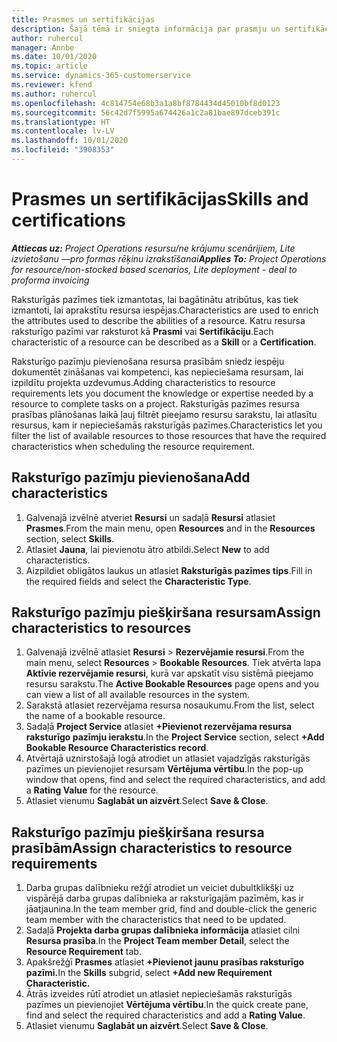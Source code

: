```yaml
---
title: Prasmes un sertifikācijas
description: Šajā tēmā ir sniegta informācija par prasmju un sertifikācijas raksturīgo pazīmju pievienošanu resursiem.
author: ruhercul
manager: Annbe
ms.date: 10/01/2020
ms.topic: article
ms.service: dynamics-365-customerservice
ms.reviewer: kfend
ms.author: ruhercul
ms.openlocfilehash: 4c814754e68b3a1a8bf8784434d45010bf8d0123
ms.sourcegitcommit: 56c42d7f5995a674426a1c2a81bae897dceb391c
ms.translationtype: HT
ms.contentlocale: lv-LV
ms.lasthandoff: 10/01/2020
ms.locfileid: "3908353"
---
```

# <a name="skills-and-certifications"></a><span data-ttu-id="8b649-103">Prasmes un sertifikācijas</span><span class="sxs-lookup"><span data-stu-id="8b649-103">Skills and certifications</span></span>
<span data-ttu-id="8b649-104">_**Attiecas uz:** Project Operations resursu/ne krājumu scenārijiem, Lite izvietošanu —pro formas rēķinu izrakstīšanai_</span><span class="sxs-lookup"><span data-stu-id="8b649-104">_**Applies To:** Project Operations for resource/non-stocked based scenarios, Lite deployment - deal to proforma invoicing_</span></span>

<span data-ttu-id="8b649-105">Raksturīgās pazīmes tiek izmantotas, lai bagātinātu atribūtus, kas tiek izmantoti, lai aprakstītu resursa iespējas.</span><span class="sxs-lookup"><span data-stu-id="8b649-105">Characteristics are used to enrich the attributes used to describe the abilities of a resource.</span></span> <span data-ttu-id="8b649-106">Katru resursa raksturīgo pazīmi var raksturot kā **Prasmi** vai **Sertifikāciju**.</span><span class="sxs-lookup"><span data-stu-id="8b649-106">Each characteristic of a resource can be described as a **Skill** or a **Certification**.</span></span>

<span data-ttu-id="8b649-107">Raksturīgo pazīmju pievienošana resursa prasībām sniedz iespēju dokumentēt zināšanas vai kompetenci, kas nepieciešama resursam, lai izpildītu projekta uzdevumus.</span><span class="sxs-lookup"><span data-stu-id="8b649-107">Adding characteristics to resource requirements lets you document the knowledge or expertise needed by a resource to complete tasks on a project.</span></span> <span data-ttu-id="8b649-108">Raksturīgās pazīmes resursa prasības plānošanas laikā ļauj filtrēt pieejamo resursu sarakstu, lai atlasītu resursus, kam ir nepieciešamās raksturīgās pazīmes.</span><span class="sxs-lookup"><span data-stu-id="8b649-108">Characteristics let you filter the list of available resources to those resources that have the required characteristics when scheduling the resource requirement.</span></span>

## <a name="add-characteristics"></a><span data-ttu-id="8b649-109">Raksturīgo pazīmju pievienošana</span><span class="sxs-lookup"><span data-stu-id="8b649-109">Add characteristics</span></span>

1. <span data-ttu-id="8b649-110">Galvenajā izvēlnē atveriet **Resursi** un sadaļā **Resursi** atlasiet **Prasmes**.</span><span class="sxs-lookup"><span data-stu-id="8b649-110">From the main menu, open **Resources** and in the **Resources** section, select **Skills**.</span></span>
2. <span data-ttu-id="8b649-111">Atlasiet **Jauna**, lai pievienotu ātro atbildi.</span><span class="sxs-lookup"><span data-stu-id="8b649-111">Select **New** to add characteristics.</span></span>
3. <span data-ttu-id="8b649-112">Aizpildiet obligātos laukus un atlasiet **Raksturīgās pazīmes tips**.</span><span class="sxs-lookup"><span data-stu-id="8b649-112">Fill in the required fields and select the **Characteristic Type**.</span></span>

## <a name="assign-characteristics-to-resources"></a><span data-ttu-id="8b649-113">Raksturīgo pazīmju piešķiršana resursam</span><span class="sxs-lookup"><span data-stu-id="8b649-113">Assign characteristics to resources</span></span>

1. <span data-ttu-id="8b649-114">Galvenajā izvēlnē atlasiet **Resursi** > **Rezervējamie resursi**.</span><span class="sxs-lookup"><span data-stu-id="8b649-114">From the main menu, select **Resources** > **Bookable Resources**.</span></span> <span data-ttu-id="8b649-115">Tiek atvērta lapa **Aktīvie rezervējamie resursi**, kurā var apskatīt visu sistēmā pieejamo resursu sarakstu.</span><span class="sxs-lookup"><span data-stu-id="8b649-115">The **Active Bookable Resources** page opens and you can view a list of all available resources in the system.</span></span>
2. <span data-ttu-id="8b649-116">Sarakstā atlasiet rezervējama resursa nosaukumu.</span><span class="sxs-lookup"><span data-stu-id="8b649-116">From the list, select the name of a bookable resource.</span></span>
3. <span data-ttu-id="8b649-117">Sadaļā **Project Service** atlasiet **+Pievienot rezervējama resursa raksturīgo pazīmju ierakstu**.</span><span class="sxs-lookup"><span data-stu-id="8b649-117">In the **Project Service** section, select **+Add Bookable Resource Characteristics record**.</span></span>
4. <span data-ttu-id="8b649-118">Atvērtajā uznirstošajā logā atrodiet un atlasiet vajadzīgās raksturīgās pazīmes un pievienojiet resursam **Vērtējuma vērtību**.</span><span class="sxs-lookup"><span data-stu-id="8b649-118">In the pop-up window that opens, find and select the required characteristics, and add a **Rating Value** for the resource.</span></span>
5. <span data-ttu-id="8b649-119">Atlasiet vienumu **Saglabāt un aizvērt**.</span><span class="sxs-lookup"><span data-stu-id="8b649-119">Select **Save & Close**.</span></span>

## <a name="assign-characteristics-to-resource-requirements"></a><span data-ttu-id="8b649-120">Raksturīgo pazīmju piešķiršana resursa prasībām</span><span class="sxs-lookup"><span data-stu-id="8b649-120">Assign characteristics to resource requirements</span></span>

1. <span data-ttu-id="8b649-121">Darba grupas dalībnieku režģī atrodiet un veiciet dubultklikšķi uz vispārējā darba grupas dalībnieka ar raksturīgajām pazīmēm, kas ir jāatjaunina.</span><span class="sxs-lookup"><span data-stu-id="8b649-121">In the team member grid, find and double-click the generic team member with the characteristics that need to be updated.</span></span>
2. <span data-ttu-id="8b649-122">Sadaļā **Projekta darba grupas dalībnieka informācija** atlasiet cilni **Resursa prasība**.</span><span class="sxs-lookup"><span data-stu-id="8b649-122">In the **Project Team member Detail**, select the **Resource Requirement** tab.</span></span>
3. <span data-ttu-id="8b649-123">Apakšrežģī **Prasmes** atlasiet **+Pievienot jaunu prasības raksturīgo pazīmi.**</span><span class="sxs-lookup"><span data-stu-id="8b649-123">In the **Skills** subgrid, select **+Add new Requirement Characteristic.**</span></span>
4. <span data-ttu-id="8b649-124">Ātrās izveides rūtī atrodiet un atlasiet nepieciešamās raksturīgās pazīmes un pievienojiet **Vērtējuma vērtību**.</span><span class="sxs-lookup"><span data-stu-id="8b649-124">In the quick create pane, find and select the required characteristics and add a **Rating Value**.</span></span>
5. <span data-ttu-id="8b649-125">Atlasiet vienumu **Saglabāt un aizvērt**.</span><span class="sxs-lookup"><span data-stu-id="8b649-125">Select **Save & Close**.</span></span>